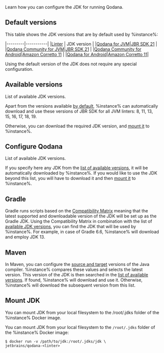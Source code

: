 [//]: # (title: Configure the JDK)

<link-summary>Learn how you can configure the JDK for running Qodana.</link-summary>

## Default versions

This table shows the JDK versions that are by default used by %instance%:

|---------|-----------|
|[Linter](linters.md) | JDK version |
|[Qodana for JVM](jvm.md)|[JBR SDK 21](https://github.com/JetBrains/JetBrainsRuntime/tree/jbr21) |
|[Qodana Community for JVM](jvm.md)|[JBR SDK 21](https://github.com/JetBrains/JetBrainsRuntime/tree/jbr21) |
|[Qodana Community for Android](jvm.md)|[Amazon Corretto 11](https://docs.aws.amazon.com/corretto/latest/corretto-11-ug/what-is-corretto-11.html) |
|[Qodana for Android](jvm.md)|[Amazon Corretto 11](https://docs.aws.amazon.com/corretto/latest/corretto-11-ug/what-is-corretto-11.html)|

Using the default version of the JDK does not require any special configuration.

## Available versions

<link-summary>List of available JDK versions.</link-summary>

<anchor name="configure-jdk-available-versions"/>

Apart from the versions available [by default](#Default+versions), %instance% can automatically download and use these versions of JBR SDK 
for all JVM linters: 8, 11, 13, 15, 16, 17, 18, 19.

Otherwise, you can download the required JDK version, and [mount it](#Mount+JDK) to %instance%.

## Configure Qodana

<link-summary>List of available JDK versions.</link-summary>

<include from="lib_qd.topic" element-id="configure-jdk-qodana-yaml" use-filter="configure-jdk,empty"/>

If you specify here any JDK from the [list of available versions](#Available+versions), it will be automatically 
downloaded by %instance%. If you would like to use the JDK beyond this list, you will have to download it and then 
[mount it](#Mount+JDK) to %instance%.  

## Gradle

Gradle runs scripts based on the [Compatibility Matrix](https://docs.gradle.org/current/userguide/compatibility.html)
meaning that the latest supported and downloadable version of the JDK will be set up as the Gradle JDK. Using the 
Compatibility Matrix in combination with the list of [available JDK versions](#Available+versions), 
you can find the JDK that will be used by %instance%. For example, in case of Gradle 6.6, %instance% will 
download and employ JDK 13.

## Maven

In Maven, you can configure the [source and target](https://maven.apache.org/plugins/maven-compiler-plugin/examples/set-compiler-source-and-target.html) versions of the Java compiler. %instance% compares these values and selects the latest version. This version of the JDK is
then searched in the [list of available versions](#Available+versions). If found, %instance% will download and use it. 
Otherwise, %instance% will download the subsequent version from this list.  

## Mount JDK

<link-summary>You can mount JDK from your local filesystem to the /root/.jdks folder of the %instance% Docker image.</link-summary>

You can mount JDK from your local filesystem to the `/root/.jdks` folder of the %instance% Docker image:

```shell
$ docker run -v /path/to/jdk:/root/.jdks/jdk \
jetbrains/qodana-<linter>
```